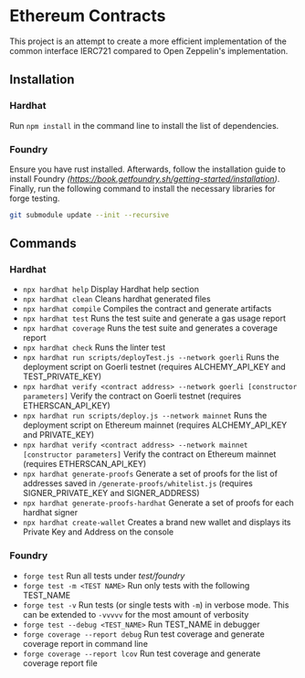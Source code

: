 # Ethereum Contracts

This project is an attempt to create a more efficient implementation of the common interface IERC721 compared to Open Zeppelin's implementation.

## Installation

### Hardhat

Run `npm install` in the command line to install the list of dependencies.

### Foundry

Ensure you have rust installed. Afterwards, follow the installation guide to install Foundry _(https://book.getfoundry.sh/getting-started/installation)_. Finally, run the following command to install the necessary libraries for forge testing.

```bash
git submodule update --init --recursive
```

## Commands

### Hardhat

- `npx hardhat help` Display Hardhat help section
- `npx hardhat clean` Cleans hardhat generated files
- `npx hardhat compile` Compiles the contract and generate artifacts
- `npx hardhat test` Runs the test suite and generate a gas usage report
- `npx hardhat coverage` Runs the test suite and generates a coverage report
- `npx hardhat check` Runs the linter test
- `npx hardhat run scripts/deployTest.js --network goerli` Runs the deployment script on Goerli testnet (requires ALCHEMY_API_KEY and TEST_PRIVATE_KEY)
- `npx hardhat verify <contract address> --network goerli [constructor parameters]` Verify the contract on Goerli testnet (requires ETHERSCAN_API_KEY)
- `npx hardhat run scripts/deploy.js --network mainnet` Runs the deployment script on Ethereum mainnet (requires ALCHEMY_API_KEY and PRIVATE_KEY)
- `npx hardhat verify <contract address> --network mainnet [constructor parameters]` Verify the contract on Ethereum mainnet (requires ETHERSCAN_API_KEY)
- `npx hardhat generate-proofs` Generate a set of proofs for the list of addresses saved in `/generate-proofs/whitelist.js` (requires SIGNER_PRIVATE_KEY and SIGNER_ADDRESS)
- `npx hardhat generate-proofs-hardhat` Generate a set of proofs for each hardhat signer
- `npx hardhat create-wallet` Creates a brand new wallet and displays its Private Key and Address on the console

### Foundry

- `forge test` Run all tests under _test/foundry_
- `forge test -m <TEST NAME>` Run only tests with the following TEST_NAME
- `forge test -v` Run tests (or single tests with `-m`) in verbose mode. This can be extended to `-vvvvv` for the most amount of verbosity
- `forge test --debug <TEST_NAME>` Run TEST_NAME in debugger
- `forge coverage --report debug` Run test coverage and generate coverage report in command line
- `forge coverage --report lcov` Run test coverage and generate coverage report file
